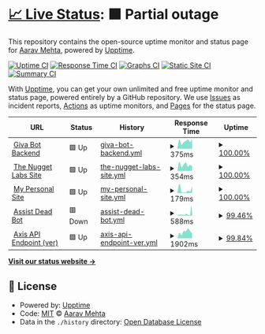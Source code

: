 # [📈 Live Status](https://AaravMehta59.github.io/web-monitor): <!--live status--> **🟧 Partial outage**

This repository contains the open-source uptime monitor and status page for [Aarav Mehta](https://itzaarav.netlify.app/), powered by [Upptime](https://github.com/upptime/upptime).

[![Uptime CI](https://github.com/AaravMehta59/web-monitor/workflows/Uptime%20CI/badge.svg)](https://github.com/AaravMehta59/web-monitor/actions?query=workflow%3A%22Uptime+CI%22)
[![Response Time CI](https://github.com/AaravMehta59/web-monitor/workflows/Response%20Time%20CI/badge.svg)](https://github.com/AaravMehta59/web-monitor/actions?query=workflow%3A%22Response+Time+CI%22)
[![Graphs CI](https://github.com/AaravMehta59/web-monitor/workflows/Graphs%20CI/badge.svg)](https://github.com/AaravMehta59/web-monitor/actions?query=workflow%3A%22Graphs+CI%22)
[![Static Site CI](https://github.com/AaravMehta59/web-monitor/workflows/Static%20Site%20CI/badge.svg)](https://github.com/AaravMehta59/web-monitor/actions?query=workflow%3A%22Static+Site+CI%22)
[![Summary CI](https://github.com/AaravMehta59/web-monitor/workflows/Summary%20CI/badge.svg)](https://github.com/AaravMehta59/web-monitor/actions?query=workflow%3A%22Summary+CI%22)

With [Upptime](https://upptime.js.org), you can get your own unlimited and free uptime monitor and status page, powered entirely by a GitHub repository. We use [Issues](https://github.com/AaravMehta59/web-monitor/issues) as incident reports, [Actions](https://github.com/AaravMehta59/web-monitor/actions) as uptime monitors, and [Pages](https://AaravMehta59.github.io/web-monitor) for the status page.

<!--start: status pages-->
<!-- This summary is generated by Upptime (https://github.com/upptime/upptime) -->
<!-- Do not edit this manually, your changes will be overwritten -->
<!-- prettier-ignore -->
| URL | Status | History | Response Time | Uptime |
| --- | ------ | ------- | ------------- | ------ |
| <img alt="" src="https://icons.duckduckgo.com/ip3/giva-bot.thenuggetlabs.repl.co.ico" height="13"> [Giva Bot Backend](https://giva-bot.thenuggetlabs.repl.co) | 🟩 Up | [giva-bot-backend.yml](https://github.com/AaravMehta59/web-monitor/commits/HEAD/history/giva-bot-backend.yml) | <details><summary><img alt="Response time graph" src="./graphs/giva-bot-backend/response-time-week.png" height="20"> 375ms</summary><br><a href="https://AaravMehta59.github.io/web-monitor/history/giva-bot-backend"><img alt="Response time 1482" src="https://img.shields.io/endpoint?url=https%3A%2F%2Fraw.githubusercontent.com%2FAaravMehta59%2Fweb-monitor%2FHEAD%2Fapi%2Fgiva-bot-backend%2Fresponse-time.json"></a><br><a href="https://AaravMehta59.github.io/web-monitor/history/giva-bot-backend"><img alt="24-hour response time 475" src="https://img.shields.io/endpoint?url=https%3A%2F%2Fraw.githubusercontent.com%2FAaravMehta59%2Fweb-monitor%2FHEAD%2Fapi%2Fgiva-bot-backend%2Fresponse-time-day.json"></a><br><a href="https://AaravMehta59.github.io/web-monitor/history/giva-bot-backend"><img alt="7-day response time 375" src="https://img.shields.io/endpoint?url=https%3A%2F%2Fraw.githubusercontent.com%2FAaravMehta59%2Fweb-monitor%2FHEAD%2Fapi%2Fgiva-bot-backend%2Fresponse-time-week.json"></a><br><a href="https://AaravMehta59.github.io/web-monitor/history/giva-bot-backend"><img alt="30-day response time 1482" src="https://img.shields.io/endpoint?url=https%3A%2F%2Fraw.githubusercontent.com%2FAaravMehta59%2Fweb-monitor%2FHEAD%2Fapi%2Fgiva-bot-backend%2Fresponse-time-month.json"></a><br><a href="https://AaravMehta59.github.io/web-monitor/history/giva-bot-backend"><img alt="1-year response time 1482" src="https://img.shields.io/endpoint?url=https%3A%2F%2Fraw.githubusercontent.com%2FAaravMehta59%2Fweb-monitor%2FHEAD%2Fapi%2Fgiva-bot-backend%2Fresponse-time-year.json"></a></details> | <details><summary><a href="https://AaravMehta59.github.io/web-monitor/history/giva-bot-backend">100.00%</a></summary><a href="https://AaravMehta59.github.io/web-monitor/history/giva-bot-backend"><img alt="All-time uptime 100.00%" src="https://img.shields.io/endpoint?url=https%3A%2F%2Fraw.githubusercontent.com%2FAaravMehta59%2Fweb-monitor%2FHEAD%2Fapi%2Fgiva-bot-backend%2Fuptime.json"></a><br><a href="https://AaravMehta59.github.io/web-monitor/history/giva-bot-backend"><img alt="24-hour uptime 100.00%" src="https://img.shields.io/endpoint?url=https%3A%2F%2Fraw.githubusercontent.com%2FAaravMehta59%2Fweb-monitor%2FHEAD%2Fapi%2Fgiva-bot-backend%2Fuptime-day.json"></a><br><a href="https://AaravMehta59.github.io/web-monitor/history/giva-bot-backend"><img alt="7-day uptime 100.00%" src="https://img.shields.io/endpoint?url=https%3A%2F%2Fraw.githubusercontent.com%2FAaravMehta59%2Fweb-monitor%2FHEAD%2Fapi%2Fgiva-bot-backend%2Fuptime-week.json"></a><br><a href="https://AaravMehta59.github.io/web-monitor/history/giva-bot-backend"><img alt="30-day uptime 100.00%" src="https://img.shields.io/endpoint?url=https%3A%2F%2Fraw.githubusercontent.com%2FAaravMehta59%2Fweb-monitor%2FHEAD%2Fapi%2Fgiva-bot-backend%2Fuptime-month.json"></a><br><a href="https://AaravMehta59.github.io/web-monitor/history/giva-bot-backend"><img alt="1-year uptime 100.00%" src="https://img.shields.io/endpoint?url=https%3A%2F%2Fraw.githubusercontent.com%2FAaravMehta59%2Fweb-monitor%2FHEAD%2Fapi%2Fgiva-bot-backend%2Fuptime-year.json"></a></details>
| <img alt="" src="https://icons.duckduckgo.com/ip3/thenuggetlabs.repl.co.ico" height="13"> [The Nugget Labs Site](https://thenuggetlabs.repl.co/) | 🟩 Up | [the-nugget-labs-site.yml](https://github.com/AaravMehta59/web-monitor/commits/HEAD/history/the-nugget-labs-site.yml) | <details><summary><img alt="Response time graph" src="./graphs/the-nugget-labs-site/response-time-week.png" height="20"> 354ms</summary><br><a href="https://AaravMehta59.github.io/web-monitor/history/the-nugget-labs-site"><img alt="Response time 381" src="https://img.shields.io/endpoint?url=https%3A%2F%2Fraw.githubusercontent.com%2FAaravMehta59%2Fweb-monitor%2FHEAD%2Fapi%2Fthe-nugget-labs-site%2Fresponse-time.json"></a><br><a href="https://AaravMehta59.github.io/web-monitor/history/the-nugget-labs-site"><img alt="24-hour response time 259" src="https://img.shields.io/endpoint?url=https%3A%2F%2Fraw.githubusercontent.com%2FAaravMehta59%2Fweb-monitor%2FHEAD%2Fapi%2Fthe-nugget-labs-site%2Fresponse-time-day.json"></a><br><a href="https://AaravMehta59.github.io/web-monitor/history/the-nugget-labs-site"><img alt="7-day response time 354" src="https://img.shields.io/endpoint?url=https%3A%2F%2Fraw.githubusercontent.com%2FAaravMehta59%2Fweb-monitor%2FHEAD%2Fapi%2Fthe-nugget-labs-site%2Fresponse-time-week.json"></a><br><a href="https://AaravMehta59.github.io/web-monitor/history/the-nugget-labs-site"><img alt="30-day response time 381" src="https://img.shields.io/endpoint?url=https%3A%2F%2Fraw.githubusercontent.com%2FAaravMehta59%2Fweb-monitor%2FHEAD%2Fapi%2Fthe-nugget-labs-site%2Fresponse-time-month.json"></a><br><a href="https://AaravMehta59.github.io/web-monitor/history/the-nugget-labs-site"><img alt="1-year response time 381" src="https://img.shields.io/endpoint?url=https%3A%2F%2Fraw.githubusercontent.com%2FAaravMehta59%2Fweb-monitor%2FHEAD%2Fapi%2Fthe-nugget-labs-site%2Fresponse-time-year.json"></a></details> | <details><summary><a href="https://AaravMehta59.github.io/web-monitor/history/the-nugget-labs-site">100.00%</a></summary><a href="https://AaravMehta59.github.io/web-monitor/history/the-nugget-labs-site"><img alt="All-time uptime 100.00%" src="https://img.shields.io/endpoint?url=https%3A%2F%2Fraw.githubusercontent.com%2FAaravMehta59%2Fweb-monitor%2FHEAD%2Fapi%2Fthe-nugget-labs-site%2Fuptime.json"></a><br><a href="https://AaravMehta59.github.io/web-monitor/history/the-nugget-labs-site"><img alt="24-hour uptime 100.00%" src="https://img.shields.io/endpoint?url=https%3A%2F%2Fraw.githubusercontent.com%2FAaravMehta59%2Fweb-monitor%2FHEAD%2Fapi%2Fthe-nugget-labs-site%2Fuptime-day.json"></a><br><a href="https://AaravMehta59.github.io/web-monitor/history/the-nugget-labs-site"><img alt="7-day uptime 100.00%" src="https://img.shields.io/endpoint?url=https%3A%2F%2Fraw.githubusercontent.com%2FAaravMehta59%2Fweb-monitor%2FHEAD%2Fapi%2Fthe-nugget-labs-site%2Fuptime-week.json"></a><br><a href="https://AaravMehta59.github.io/web-monitor/history/the-nugget-labs-site"><img alt="30-day uptime 100.00%" src="https://img.shields.io/endpoint?url=https%3A%2F%2Fraw.githubusercontent.com%2FAaravMehta59%2Fweb-monitor%2FHEAD%2Fapi%2Fthe-nugget-labs-site%2Fuptime-month.json"></a><br><a href="https://AaravMehta59.github.io/web-monitor/history/the-nugget-labs-site"><img alt="1-year uptime 100.00%" src="https://img.shields.io/endpoint?url=https%3A%2F%2Fraw.githubusercontent.com%2FAaravMehta59%2Fweb-monitor%2FHEAD%2Fapi%2Fthe-nugget-labs-site%2Fuptime-year.json"></a></details>
| <img alt="" src="https://icons.duckduckgo.com/ip3/itzaarav.netlify.app.ico" height="13"> [My Personal Site](https://itzaarav.netlify.app/) | 🟩 Up | [my-personal-site.yml](https://github.com/AaravMehta59/web-monitor/commits/HEAD/history/my-personal-site.yml) | <details><summary><img alt="Response time graph" src="./graphs/my-personal-site/response-time-week.png" height="20"> 179ms</summary><br><a href="https://AaravMehta59.github.io/web-monitor/history/my-personal-site"><img alt="Response time 186" src="https://img.shields.io/endpoint?url=https%3A%2F%2Fraw.githubusercontent.com%2FAaravMehta59%2Fweb-monitor%2FHEAD%2Fapi%2Fmy-personal-site%2Fresponse-time.json"></a><br><a href="https://AaravMehta59.github.io/web-monitor/history/my-personal-site"><img alt="24-hour response time 402" src="https://img.shields.io/endpoint?url=https%3A%2F%2Fraw.githubusercontent.com%2FAaravMehta59%2Fweb-monitor%2FHEAD%2Fapi%2Fmy-personal-site%2Fresponse-time-day.json"></a><br><a href="https://AaravMehta59.github.io/web-monitor/history/my-personal-site"><img alt="7-day response time 179" src="https://img.shields.io/endpoint?url=https%3A%2F%2Fraw.githubusercontent.com%2FAaravMehta59%2Fweb-monitor%2FHEAD%2Fapi%2Fmy-personal-site%2Fresponse-time-week.json"></a><br><a href="https://AaravMehta59.github.io/web-monitor/history/my-personal-site"><img alt="30-day response time 186" src="https://img.shields.io/endpoint?url=https%3A%2F%2Fraw.githubusercontent.com%2FAaravMehta59%2Fweb-monitor%2FHEAD%2Fapi%2Fmy-personal-site%2Fresponse-time-month.json"></a><br><a href="https://AaravMehta59.github.io/web-monitor/history/my-personal-site"><img alt="1-year response time 186" src="https://img.shields.io/endpoint?url=https%3A%2F%2Fraw.githubusercontent.com%2FAaravMehta59%2Fweb-monitor%2FHEAD%2Fapi%2Fmy-personal-site%2Fresponse-time-year.json"></a></details> | <details><summary><a href="https://AaravMehta59.github.io/web-monitor/history/my-personal-site">100.00%</a></summary><a href="https://AaravMehta59.github.io/web-monitor/history/my-personal-site"><img alt="All-time uptime 100.00%" src="https://img.shields.io/endpoint?url=https%3A%2F%2Fraw.githubusercontent.com%2FAaravMehta59%2Fweb-monitor%2FHEAD%2Fapi%2Fmy-personal-site%2Fuptime.json"></a><br><a href="https://AaravMehta59.github.io/web-monitor/history/my-personal-site"><img alt="24-hour uptime 100.00%" src="https://img.shields.io/endpoint?url=https%3A%2F%2Fraw.githubusercontent.com%2FAaravMehta59%2Fweb-monitor%2FHEAD%2Fapi%2Fmy-personal-site%2Fuptime-day.json"></a><br><a href="https://AaravMehta59.github.io/web-monitor/history/my-personal-site"><img alt="7-day uptime 100.00%" src="https://img.shields.io/endpoint?url=https%3A%2F%2Fraw.githubusercontent.com%2FAaravMehta59%2Fweb-monitor%2FHEAD%2Fapi%2Fmy-personal-site%2Fuptime-week.json"></a><br><a href="https://AaravMehta59.github.io/web-monitor/history/my-personal-site"><img alt="30-day uptime 100.00%" src="https://img.shields.io/endpoint?url=https%3A%2F%2Fraw.githubusercontent.com%2FAaravMehta59%2Fweb-monitor%2FHEAD%2Fapi%2Fmy-personal-site%2Fuptime-month.json"></a><br><a href="https://AaravMehta59.github.io/web-monitor/history/my-personal-site"><img alt="1-year uptime 100.00%" src="https://img.shields.io/endpoint?url=https%3A%2F%2Fraw.githubusercontent.com%2FAaravMehta59%2Fweb-monitor%2FHEAD%2Fapi%2Fmy-personal-site%2Fuptime-year.json"></a></details>
| <img alt="" src="https://icons.duckduckgo.com/ip3/axrxvs-assistant.thenuggetlabs.repl.co.ico" height="13"> [Assist Dead Bot](https://axrxvs-assistant.thenuggetlabs.repl.co) | 🟥 Down | [assist-dead-bot.yml](https://github.com/AaravMehta59/web-monitor/commits/HEAD/history/assist-dead-bot.yml) | <details><summary><img alt="Response time graph" src="./graphs/assist-dead-bot/response-time-week.png" height="20"> 588ms</summary><br><a href="https://AaravMehta59.github.io/web-monitor/history/assist-dead-bot"><img alt="Response time 497" src="https://img.shields.io/endpoint?url=https%3A%2F%2Fraw.githubusercontent.com%2FAaravMehta59%2Fweb-monitor%2FHEAD%2Fapi%2Fassist-dead-bot%2Fresponse-time.json"></a><br><a href="https://AaravMehta59.github.io/web-monitor/history/assist-dead-bot"><img alt="24-hour response time 772" src="https://img.shields.io/endpoint?url=https%3A%2F%2Fraw.githubusercontent.com%2FAaravMehta59%2Fweb-monitor%2FHEAD%2Fapi%2Fassist-dead-bot%2Fresponse-time-day.json"></a><br><a href="https://AaravMehta59.github.io/web-monitor/history/assist-dead-bot"><img alt="7-day response time 588" src="https://img.shields.io/endpoint?url=https%3A%2F%2Fraw.githubusercontent.com%2FAaravMehta59%2Fweb-monitor%2FHEAD%2Fapi%2Fassist-dead-bot%2Fresponse-time-week.json"></a><br><a href="https://AaravMehta59.github.io/web-monitor/history/assist-dead-bot"><img alt="30-day response time 497" src="https://img.shields.io/endpoint?url=https%3A%2F%2Fraw.githubusercontent.com%2FAaravMehta59%2Fweb-monitor%2FHEAD%2Fapi%2Fassist-dead-bot%2Fresponse-time-month.json"></a><br><a href="https://AaravMehta59.github.io/web-monitor/history/assist-dead-bot"><img alt="1-year response time 497" src="https://img.shields.io/endpoint?url=https%3A%2F%2Fraw.githubusercontent.com%2FAaravMehta59%2Fweb-monitor%2FHEAD%2Fapi%2Fassist-dead-bot%2Fresponse-time-year.json"></a></details> | <details><summary><a href="https://AaravMehta59.github.io/web-monitor/history/assist-dead-bot">99.46%</a></summary><a href="https://AaravMehta59.github.io/web-monitor/history/assist-dead-bot"><img alt="All-time uptime 98.92%" src="https://img.shields.io/endpoint?url=https%3A%2F%2Fraw.githubusercontent.com%2FAaravMehta59%2Fweb-monitor%2FHEAD%2Fapi%2Fassist-dead-bot%2Fuptime.json"></a><br><a href="https://AaravMehta59.github.io/web-monitor/history/assist-dead-bot"><img alt="24-hour uptime 96.20%" src="https://img.shields.io/endpoint?url=https%3A%2F%2Fraw.githubusercontent.com%2FAaravMehta59%2Fweb-monitor%2FHEAD%2Fapi%2Fassist-dead-bot%2Fuptime-day.json"></a><br><a href="https://AaravMehta59.github.io/web-monitor/history/assist-dead-bot"><img alt="7-day uptime 99.46%" src="https://img.shields.io/endpoint?url=https%3A%2F%2Fraw.githubusercontent.com%2FAaravMehta59%2Fweb-monitor%2FHEAD%2Fapi%2Fassist-dead-bot%2Fuptime-week.json"></a><br><a href="https://AaravMehta59.github.io/web-monitor/history/assist-dead-bot"><img alt="30-day uptime 98.92%" src="https://img.shields.io/endpoint?url=https%3A%2F%2Fraw.githubusercontent.com%2FAaravMehta59%2Fweb-monitor%2FHEAD%2Fapi%2Fassist-dead-bot%2Fuptime-month.json"></a><br><a href="https://AaravMehta59.github.io/web-monitor/history/assist-dead-bot"><img alt="1-year uptime 98.92%" src="https://img.shields.io/endpoint?url=https%3A%2F%2Fraw.githubusercontent.com%2FAaravMehta59%2Fweb-monitor%2FHEAD%2Fapi%2Fassist-dead-bot%2Fuptime-year.json"></a></details>
| <img alt="" src="https://icons.duckduckgo.com/ip3/api.thenuggetlabs.repl.co.ico" height="13"> [Axis API Endpoint (ver)](https://api.thenuggetlabs.repl.co/version) | 🟩 Up | [axis-api-endpoint-ver.yml](https://github.com/AaravMehta59/web-monitor/commits/HEAD/history/axis-api-endpoint-ver.yml) | <details><summary><img alt="Response time graph" src="./graphs/axis-api-endpoint-ver/response-time-week.png" height="20"> 1902ms</summary><br><a href="https://AaravMehta59.github.io/web-monitor/history/axis-api-endpoint-ver"><img alt="Response time 1493" src="https://img.shields.io/endpoint?url=https%3A%2F%2Fraw.githubusercontent.com%2FAaravMehta59%2Fweb-monitor%2FHEAD%2Fapi%2Faxis-api-endpoint-ver%2Fresponse-time.json"></a><br><a href="https://AaravMehta59.github.io/web-monitor/history/axis-api-endpoint-ver"><img alt="24-hour response time 5043" src="https://img.shields.io/endpoint?url=https%3A%2F%2Fraw.githubusercontent.com%2FAaravMehta59%2Fweb-monitor%2FHEAD%2Fapi%2Faxis-api-endpoint-ver%2Fresponse-time-day.json"></a><br><a href="https://AaravMehta59.github.io/web-monitor/history/axis-api-endpoint-ver"><img alt="7-day response time 1902" src="https://img.shields.io/endpoint?url=https%3A%2F%2Fraw.githubusercontent.com%2FAaravMehta59%2Fweb-monitor%2FHEAD%2Fapi%2Faxis-api-endpoint-ver%2Fresponse-time-week.json"></a><br><a href="https://AaravMehta59.github.io/web-monitor/history/axis-api-endpoint-ver"><img alt="30-day response time 1493" src="https://img.shields.io/endpoint?url=https%3A%2F%2Fraw.githubusercontent.com%2FAaravMehta59%2Fweb-monitor%2FHEAD%2Fapi%2Faxis-api-endpoint-ver%2Fresponse-time-month.json"></a><br><a href="https://AaravMehta59.github.io/web-monitor/history/axis-api-endpoint-ver"><img alt="1-year response time 1493" src="https://img.shields.io/endpoint?url=https%3A%2F%2Fraw.githubusercontent.com%2FAaravMehta59%2Fweb-monitor%2FHEAD%2Fapi%2Faxis-api-endpoint-ver%2Fresponse-time-year.json"></a></details> | <details><summary><a href="https://AaravMehta59.github.io/web-monitor/history/axis-api-endpoint-ver">99.84%</a></summary><a href="https://AaravMehta59.github.io/web-monitor/history/axis-api-endpoint-ver"><img alt="All-time uptime 99.88%" src="https://img.shields.io/endpoint?url=https%3A%2F%2Fraw.githubusercontent.com%2FAaravMehta59%2Fweb-monitor%2FHEAD%2Fapi%2Faxis-api-endpoint-ver%2Fuptime.json"></a><br><a href="https://AaravMehta59.github.io/web-monitor/history/axis-api-endpoint-ver"><img alt="24-hour uptime 98.89%" src="https://img.shields.io/endpoint?url=https%3A%2F%2Fraw.githubusercontent.com%2FAaravMehta59%2Fweb-monitor%2FHEAD%2Fapi%2Faxis-api-endpoint-ver%2Fuptime-day.json"></a><br><a href="https://AaravMehta59.github.io/web-monitor/history/axis-api-endpoint-ver"><img alt="7-day uptime 99.84%" src="https://img.shields.io/endpoint?url=https%3A%2F%2Fraw.githubusercontent.com%2FAaravMehta59%2Fweb-monitor%2FHEAD%2Fapi%2Faxis-api-endpoint-ver%2Fuptime-week.json"></a><br><a href="https://AaravMehta59.github.io/web-monitor/history/axis-api-endpoint-ver"><img alt="30-day uptime 99.88%" src="https://img.shields.io/endpoint?url=https%3A%2F%2Fraw.githubusercontent.com%2FAaravMehta59%2Fweb-monitor%2FHEAD%2Fapi%2Faxis-api-endpoint-ver%2Fuptime-month.json"></a><br><a href="https://AaravMehta59.github.io/web-monitor/history/axis-api-endpoint-ver"><img alt="1-year uptime 99.88%" src="https://img.shields.io/endpoint?url=https%3A%2F%2Fraw.githubusercontent.com%2FAaravMehta59%2Fweb-monitor%2FHEAD%2Fapi%2Faxis-api-endpoint-ver%2Fuptime-year.json"></a></details>

<!--end: status pages-->

[**Visit our status website →**](https://AaravMehta59.github.io/web-monitor)

## 📄 License

- Powered by: [Upptime](https://github.com/upptime/upptime)
- Code: [MIT](./LICENSE) © [Aarav Mehta](https://itzaarav.netlify.app/)
- Data in the `./history` directory: [Open Database License](https://opendatacommons.org/licenses/odbl/1-0/)
